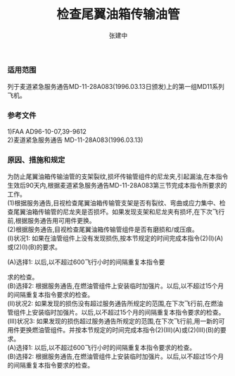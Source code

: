 ﻿---
amendno: 39-1658  
cadno: CAD1996-MD11-04  
title: 检查尾翼油箱传输油管  
publishdate: 1996-07-03  
effdate: 1996-07-05  
acmodels: ["MD11"]  
tags: []  
engs: []  
pns: []  
mfrs: ["MD"]  
admins: 华东管理局  
author: 张建中  
---
  
### 适用范围  
列于麦道紧急服务通告MD-11-28A083(1996.03.13日颁发)上的第一组MD11系列飞机。  
  
<!--more-->  
### 参考文件  
  1)FAA AD96-10-07,39-9612  
  2)麦道紧急服务通告 MD-11-28A083(1996.03.13)   
  
### 原因、措施和规定  

  为防止尾翼油箱传输油管的支架裂纹,损坏传输管组件的尼龙夹,引起漏油,在本指令生效后90天内,根据麦道紧急服务通告MD-11-28A083第三节完成本指令所要求的工作。  
  (1)根据服务通告,目视检查尾翼油箱传输管支架是否有裂纹、弯曲或应力集中、检查尾翼油箱传输管的尼龙夹是否损坏。如果发现支架和尼龙夹有损坏,在下次飞行前,根据服务通告用可用件更换。  
  (2)根据服务通告,目视检查尾翼油箱传输管组件是否有磨损和/或压痕。  
  (Ⅰ)状况1: 如果在油管组件上没有发现损伤,按本节规定的时间完成本指令(2)(Ⅰ)(A)或(2)(Ⅰ)(B)的要求。  
  
(A)选择1: 以后,以不超过600飞行小时的间隔重复本指令要  
  
求的检查。  
  (B)选择2: 根据服务通告,在燃油管组件上安装临时加强片。以后,以不超过15个月的间隔重复本指令要求的检查。  
(Ⅱ)状况2: 如果发现的损伤没有超过服务通告所规定的范围,在下次飞行前,在燃油管组件上安装临时加强片。以后,以不超过15个月的间隔重复本指令要求的检查。  
(Ⅲ)状况3: 如果发现的损伤超过服务通告所规定的范围,在下次飞行前,用一新的可用件更换燃油管组件。并按本节规定的时间完成本指令(2)(Ⅲ)(A)或(2)(Ⅲ)(B)的要求。  
(A)选择1: 以后,以不超过600飞行小时的间隔重复本指令要求的检查。  
  (B)选择2: 根据服务通告,在燃油管组件上安装临时加强片。以后,以不超过15个月的间隔重复本指令要求的检查。  
  
